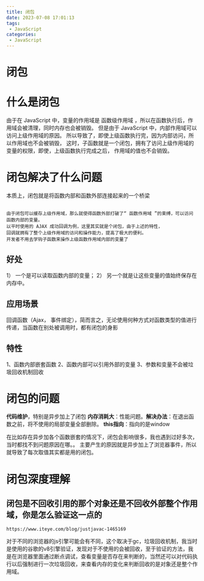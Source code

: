 ```yaml
---
title: 闭包
date: 2023-07-08 17:01:13
tags:
 - JavaScript
categories:
 - JavaScript
---
```



# 闭包


# 什么是闭包

由于在 JavaScript 中，变量的作用域是 函数级作用域 ，所以在函数执行后，作用域会被清理，同时内存也会被销毁。 但是由于 JavaScript 中，内部作用域可以访问上级作用域的原因。 所以导致了，即使上级函数执行完，因为内部访问，所以作用域也不会被销毁， 这时，子函数就是一个闭包，拥有了访问上级作用域的变量的权限，即使，上级函数执行完成之后， 作用域的值也不会销毁。


# 闭包解决了什么问题

本质上，闭包就是将函数内部和函数外部连接起来的一个桥梁

```

由于闭包可以缓存上级作用域，那么就使得函数外部打破了“ 函数作用域 ”的束缚，可以访问函数内部的变量。
以平时使用的 AJAX 成功回调为例，这里其实就是个闭包，由于上述的特性，
回调就拥有了整个上级作用域的访问和操作能力，提高了极大的便利。
开发者不用去学钩子函数来操作上级函数作用域内部的变量了

```

## 好处

1） 一个是可以读取函数内部的变量；
2） 另一个就是让这些变量的值始终保存在内存中。


## 应用场景

回调函数（Ajax， 事件绑定），简而言之，无论使用何种方式对函数类型的值进行传递，当函数在别处被调用时，都有闭包的身影

## 特性 

1、函数内部嵌套函数
2、函数内部可以引用外部的变量
3、参数和变量不会被垃圾回收机制回收


# 闭包的问题


**代码维护**，特别是异步加上了闭包
**内存消耗大**：性能问题。**解决办法**：在退出函数之前，将不使用的局部变量全部删除。
**this指向**：指向的是window

在比如存在异步加各个函数嵌套的情况下，闭包会影响很多，我也遇到过好多次，当时都找不到问题原因在哪。。
  主要产生的原因就是异步加上了浏览器事件，所以就导致了每次取值其实都是用的闭包。


# 闭包深度理解

## 闭包是不回收引用的那个对象还是不回收外部整个作用域，你是怎么验证这一点的

```
https://www.iteye.com/blog/justjavac-1465169
```

对于不同的浏览器的js引擎可能会有不同，这个取决于gc，垃圾回收机制，我当时是使用的谷歌的v8引擎验证，发现对于不使用的会被回收，至于验证的方法，我是在浏览器里面通过断点调试，查看变量是否存在来判断的，当然还可以对代码执行以后强制进行一次垃圾回收，来查看内存的变化来判断回收的是对象还是整个作用域。


